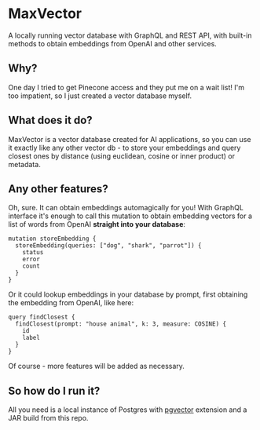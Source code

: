 # MaxVector
A locally running vector database with GraphQL and REST API, with built-in methods to obtain embeddings from OpenAI and other services.

## Why?
One day I tried to get Pinecone access and they put me on a wait list! I'm too impatient, so I just created a vector database myself.

## What does it do?
MaxVector is a vector database created for AI applications, so you can use it exactly like any other vector db - to store your
embeddings and query closest ones by distance (using euclidean, cosine or inner product) or metadata.

## Any other features?
Oh, sure. It can obtain embeddings automagically for you! With GraphQL interface it's enough to call this mutation to 
obtain embedding vectors for a list of words from OpenAI **straight into your database**:

    mutation storeEmbedding {
      storeEmbedding(queries: ["dog", "shark", "parrot"]) {
        status
        error
        count
      }
    }

Or it could lookup embeddings in your database by prompt, first obtaining the embedding from OpenAI, like here:

    query findClosest {
      findClosest(prompt: "house animal", k: 3, measure: COSINE) {
        id
        label
      }
    }

Of course - more features will be added as necessary.

## So how do I run it?
All you need is a local instance of Postgres with [pgvector](https://github.com/pgvector/pgvector) extension and a JAR build from this repo.

